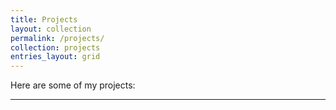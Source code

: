 ```yaml
---
title: Projects
layout: collection
permalink: /projects/
collection: projects
entries_layout: grid
---
```

Here are some of my projects:

---
